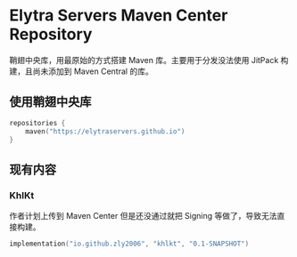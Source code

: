 # Elytra Servers Maven Center Repository

鞘翅中央库，用最原始的方式搭建 Maven 库。主要用于分发没法使用 JitPack 构建，且尚未添加到 Maven Central 的库。

## 使用鞘翅中央库

```kotlin
repositories {
    maven("https://elytraservers.github.io")
}
```

## 现有内容

### KhlKt

作者计划上传到 Maven Center 但是还没通过就把 Signing 等做了，导致无法直接构建。

```kotlin
implementation("io.github.zly2006", "khlkt", "0.1-SNAPSHOT")
```
